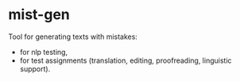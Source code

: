 # mist-gen
Tool for generating texts with mistakes:

- for nlp testing,
- for test assignments (translation, editing, proofreading, linguistic support).
